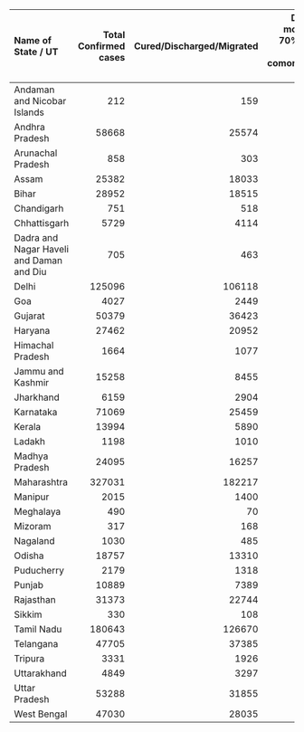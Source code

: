 | Name of State / UT                       |   Total Confirmed cases |   Cured/Discharged/Migrated |   Deaths ( more than 70% cases due to comorbidities ) |
|:-----------------------------------------|------------------------:|----------------------------:|------------------------------------------------------:|
| Andaman and Nicobar Islands              |                     212 |                         159 |                                                     0 |
| Andhra Pradesh                           |                   58668 |                       25574 |                                                   758 |
| Arunachal Pradesh                        |                     858 |                         303 |                                                     3 |
| Assam                                    |                   25382 |                       18033 |                                                    58 |
| Bihar                                    |                   28952 |                       18515 |                                                   217 |
| Chandigarh                               |                     751 |                         518 |                                                    12 |
| Chhattisgarh                             |                    5729 |                        4114 |                                                    29 |
| Dadra and Nagar Haveli and Daman and Diu |                     705 |                         463 |                                                     2 |
| Delhi                                    |                  125096 |                      106118 |                                                  3690 |
| Goa                                      |                    4027 |                        2449 |                                                    26 |
| Gujarat                                  |                   50379 |                       36423 |                                                  2196 |
| Haryana                                  |                   27462 |                       20952 |                                                   364 |
| Himachal Pradesh                         |                    1664 |                        1077 |                                                    11 |
| Jammu and Kashmir                        |                   15258 |                        8455 |                                                   263 |
| Jharkhand                                |                    6159 |                        2904 |                                                    55 |
| Karnataka                                |                   71069 |                       25459 |                                                  1464 |
| Kerala                                   |                   13994 |                        5890 |                                                    44 |
| Ladakh                                   |                    1198 |                        1010 |                                                     2 |
| Madhya Pradesh                           |                   24095 |                       16257 |                                                   756 |
| Maharashtra                              |                  327031 |                      182217 |                                                 12276 |
| Manipur                                  |                    2015 |                        1400 |                                                     0 |
| Meghalaya                                |                     490 |                          70 |                                                     4 |
| Mizoram                                  |                     317 |                         168 |                                                     0 |
| Nagaland                                 |                    1030 |                         485 |                                                     0 |
| Odisha                                   |                   18757 |                       13310 |                                                   103 |
| Puducherry                               |                    2179 |                        1318 |                                                    30 |
| Punjab                                   |                   10889 |                        7389 |                                                   263 |
| Rajasthan                                |                   31373 |                       22744 |                                                   577 |
| Sikkim                                   |                     330 |                         108 |                                                     0 |
| Tamil Nadu                               |                  180643 |                      126670 |                                                  2626 |
| Telangana                                |                   47705 |                       37385 |                                                   429 |
| Tripura                                  |                    3331 |                        1926 |                                                     8 |
| Uttarakhand                              |                    4849 |                        3297 |                                                    55 |
| Uttar Pradesh                            |                   53288 |                       31855 |                                                  1229 |
| West Bengal                              |                   47030 |                       28035 |                                                  1182 |